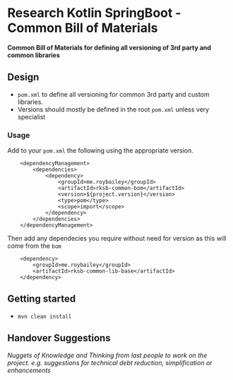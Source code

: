 # Research Kotlin SpringBoot - Common Bill of Materials

**Common Bill of Materials for defining all versioning of 3rd party and common libraries**

## Design

* `pom.xml` to define all versioning for common 3rd party and custom libraries.
* Versions should mostly be defined in the root `pom.xml` unless very specialist


### Usage

Add to your `pom.xml` the following using the appropriate version.

```
	<dependencyManagement>
		<dependencies>
			<dependency>
				<groupId>me.roybailey</groupId>
				<artifactId>rksb-common-bom</artifactId>
				<version>${project.version}</version>
				<type>pom</type>
				<scope>import</scope>
			</dependency>
		</dependencies>
	</dependencyManagement>
```

Then add any dependecies you require without need for version as this will come from the `bom`

```
    <dependency>
        <groupId>me.roybailey</groupId>
        <artifactId>rksb-common-lib-base</artifactId>
    </dependency>
```


## Getting started

* `mvn clean install` 


## Handover Suggestions

_Nuggets of Knowledge and Thinking from last people to work on the project._
_e.g. suggestions for technical debt reduction, simplification or enhancements_


